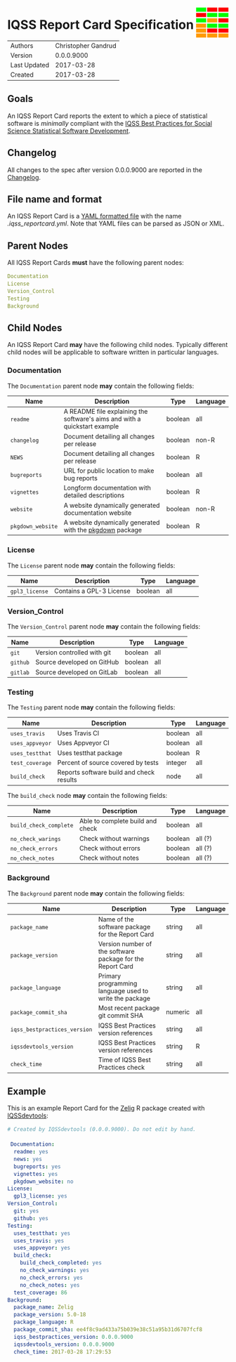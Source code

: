 [<img src="img/iqss_report_card_logo_v1.png" align="right" height="75" width ="75"/>](https://github.com/IQSS/social_science_software_toolkit/blob/master/report_card/iqss_report_card_spec.md)

# IQSS Report Card Specification

|              |                     |
| ------------ | ------------------- |
| Authors      | Christopher Gandrud |
| Version      | 0.0.0.9000          |
| Last Updated | 2017-03-28          |
| Created      | 2017-03-28          |

## Goals

An IQSS Report Card reports the extent to which a piece of statistical software is *minimally* compliant with the [IQSS Best Practices for Social Science Statistical Software Development](https://github.com/IQSS/social_science_software_toolkit/blob/master/iqss_sss_best_practices.md).

## Changelog

All changes to the spec after version 0.0.0.9000 are reported in the [Changelog](changelog.md).

## File name and format

An IQSS Report Card is a [YAML formatted file](http://yaml.org/) with the name *.iqss_reportcard.yml*. Note that YAML files can be parsed as JSON or XML.

## Parent Nodes

All IQSS Report Cards **must** have the following parent nodes:

```yaml
Documentation
License
Version_Control
Testing
Background
```

## Child Nodes

An IQSS Report Card **may** have the following child nodes. Typically different child nodes will be applicable to software written in particular languages.


### Documentation

The `Documentation` parent node **may** contain the following fields:

| Name              | Description | Type     | Language |
| ----------------- | ----------- | -------- | -------- |
| `readme`          | A README file explaining the software's aims and with a quickstart example | boolean | all |
| `changelog`       | Document detailing all changes per release | boolean | non-R |
| `NEWS`            | Document detailing all changes per release | boolean | R |
| `bugreports`      | URL for public location to make bug reports | boolean | all |
| `vignettes`       | Longform documentation with detailed descriptions | boolean | R |
| `website`         | A website dynamically generated documentation website | boolean | non-R |
| `pkgdown_website` | A website dynamically generated with the [pkgdown](https://github.com/hadley/pkgdown) package | boolean | R |

### License

The `License` parent node **may** contain the following fields:

| Name              | Description              | Type     | Language |
| ----------------- | ------------------------ | -------- | -------- |
| `gpl3_license`    | Contains a GPL-3 License | boolean  | all      |

### Version_Control

The `Version_Control` parent node **may** contain the following fields:

| Name              | Description                 | Type     | Language |
| ----------------- | --------------------------- | -------- | -------- |
| `git`             | Version controlled with git | boolean  | all      |
| `github`          | Source developed on GitHub  | boolean  | all      |
| `gitlab`          | Source developed on GitLab  | boolean  | all      |

### Testing

The `Testing` parent node **may** contain the following fields:

| Name              | Description                              | Type     | Language |
| ----------------- | ---------------------------------------- | -------- | -------- |
| `uses_travis`     | Uses Travis CI                           | boolean  | all      |
| `uses_appveyor`   | Uses Appveyor CI                         | boolean  | all      |
| `uses_testthat`   | Uses testthat package                    | boolean  | R        |
| `test_coverage`   | Percent of source covered by tests       | integer  | all      |
| `build_check `    | Reports software build and check results | node     | all      |

The `build_check` node **may** contain the following fields:

| Name                   | Description                      | Type     | Language |
| ---------------------- | -------------------------------- | -------- | -------- |
| `build_check_complete` | Able to complete build and check | boolean  | all      |
| `no_check_warings`     | Check without warnings           | boolean  | all (?)  |
| `no_check_errors`      | Check without errors             | boolean  | all (?)  |
| `no_check_notes`       | Check without notes              | boolean  | all (?)  |


### Background

The `Background` parent node **may** contain the following fields:

| Name                         | Description                                                | Type     | Language |
| ---------------------------- | ---------------------------------------------------------- | -------- | -------- |
| `package_name`               | Name of the software package for the Report Card           | string   | all      |
| `package_version`            | Version number of the software package for the Report Card | string   | all      |
| `package_language`           | Primary programming language used to write the package     | string   | all      |
| `package_commit_sha`         | Most recent package git commit SHA                         | numeric  | all      |
| `iqss_bestpractices_version` | IQSS Best Practices version references                     | string   | all      |
| `iqssdevtools_version`       | IQSS Best Practices version references                     | string   | R        |
| `check_time `                | Time of IQSS Best Practices check                          | string   | all      |

## Example

This is an example Report Card for the [Zelig](https://github.com/IQSS/Zelig) R package created with [IQSSdevtools](https://github.com/IQSS/IQSSdevtools):

```yaml
# Created by IQSSdevtools (0.0.0.9000). Do not edit by hand.

 Documentation:
  readme: yes
  news: yes
  bugreports: yes
  vignettes: yes
  pkgdown_website: no
License:
  gpl3_license: yes
Version_Control:
  git: yes
  github: yes
Testing:
  uses_testthat: yes
  uses_travis: yes
  uses_appveyor: yes
  build_check:
    build_check_completed: yes
    no_check_warnings: yes
    no_check_errors: yes
    no_check_notes: yes
  test_coverage: 86
Background:
  package_name: Zelig
  package_version: 5.0-18
  package_language: R
  package_commit_sha: ee4f8c9ad433a75b039e38c51a95b31d6707fcf8
  iqss_bestpractices_version: 0.0.0.9000
  iqssdevtools_version: 0.0.0.9000
  check_time: 2017-03-28 17:29:53
```
